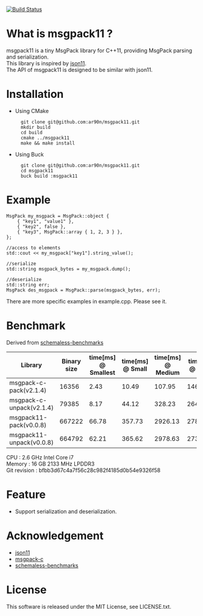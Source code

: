 [![Build Status](https://travis-ci.org/ar90n/msgpack11.svg?branch=master)](https://travis-ci.org/ar90n/msgpack11)

What is msgpack11 ?
===============

msgpack11 is a tiny MsgPack library for C++11, providing MsgPack parsing and serialization.  
This library is inspired by [json11](https://github.com/dropbox/json11).  
The API of msgpack11 is designed to be similar with json11.

Installation
===============
* Using CMake

        git clone git@github.com:ar90n/msgpack11.git
        mkdir build
        cd build
        cmake ../msgpack11
        make && make install

* Using Buck

        git clone git@github.com:ar90n/msgpack11.git
        cd msgpack11
        buck build :msgpack11

Example
===============

    MsgPack my_msgpack = MsgPack::object {
        { "key1", "value1" },
        { "key2", false },
        { "key3", MsgPack::array { 1, 2, 3 } },
    };

    //access to elements
    std::cout << my_msgpack["key1"].string_value();

    //serialize
    std::string msgpack_bytes = my_msgpack.dump();

    //deserialize
    std::string err;
    MsgPack des_msgpack = MsgPack::parse(msgpack_bytes, err);

There are more specific examples in example.cpp.
Please see it.

Benchmark
===============
Derived from [schemaless-benchmarks](https://github.com/ludocode/schemaless-benchmarks)

| Library | Binary size | time[ms] @ Smallest | time[ms] @ Small | time[ms] @ Medium | time[ms] @ Large | time[ms] @ Largest | Hash |
|----|----|----|----|----|----|----|----|
| msgpack-c-pack(v2.1.4) | 16356 | 2.43 | 10.49 | 107.95 | 1467.11 | 18032.06 | 0f3a2f59 |
| msgpack-c-unpack(v2.1.4) | 79385 | 8.17 | 44.12 | 328.23 | 2644.63 | 28936.23 | f36ed757 |
| msgpack11-pack(v0.0.8) | 667222 | 66.78 | 357.73 | 2926.13 | 27854.59 | 322283.48 | 0f3a2f59 |
| msgpack11-unpack(v0.0.8) | 664792 | 62.21 | 365.62 | 2978.63 | 27399.32 | 313430.80 | f36ed757 |

CPU : 2.6 GHz Intel Core i7  
Memory : 16 GB 2133 MHz LPDDR3  
Git revision : bfbb3d67c4a7f56c28c982f4185d0b54e9326f58

Feature
===============
* Support serialization and deserialization.

Acknowledgement
===============
* [json11](https://github.com/dropbox/json11)
* [msgpack-c](https://github.com/msgpack/msgpack-c)
* [schemaless-benchmarks](https://github.com/ludocode/schemaless-benchmarks)

License
===============
This software is released under the MIT License, see LICENSE.txt.
